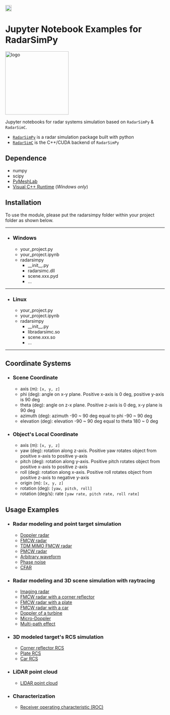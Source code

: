 <a href="https://radarsimx.github.io/radarsimpy/" target="_blank" rel="nofollow"><img src="https://img.shields.io/badge/Documentation-latest-brightgree?style=flat&logo=read-the-docs" height="20"></a>

# Jupyter Notebook Examples for RadarSimPy

<img src="https://github.com/radarsimx/radarsimpy/blob/master/assets/radarsimnb.svg" alt="logo" width="200"/>

Jupyter notebooks for radar systems simulation based on `RadarSimPy` & `RadarSimC`.

- [`RadarSimPy`](https://radarsimx.com/radarsimx/radarsimpy/) is a radar simulation package built with python
- [`RadarSimC`](https://radarsimx.com/radarsimx/radarsimc/) is the C++/CUDA backend of `RadarSimPy`

## Dependence

- numpy
- scipy
- [PyMeshLab](https://github.com/cnr-isti-vclab/PyMeshLab)
- [Visual C++ Runtime](https://aka.ms/vs/16/release/vc_redist.x64.exe/) (*Windows only*)

## Installation

To use the module, please put the radarsimpy folder within your project folder as shown below.

---

- ### Windows
  - your_project.py
  - your_project.ipynb
  - radarsimpy
    - \_\_init__.py
    - radarsimc.dll
    - scene.xxx.pyd
    - ...

---

- ### Linux
  - your_project.py
  - your_project.ipynb
  - radarsimpy
    - \_\_init__.py
    - libradarsimc.so
    - scene.xxx.so
    - ...

---

## Coordinate Systems

- ### Scene Coordinate

  - axis (m): `[x, y, z]`
  - phi (deg): angle on x-y plane. Positive x-axis is 0 deg, positive y-axis is 90 deg
  - theta (deg): angle on z-x plane. Positive z-axis is 0 deg, x-y plane is 90 deg
  - azimuth (deg): azimuth -90 ~ 90 deg equal to phi -90 ~ 90 deg
  - elevation (deg): elevation -90 ~ 90 deg equal to theta 180 ~ 0 deg

- ### Object's Local Coordinate

  - axis (m): `[x, y, z]`
  - yaw (deg): rotation along z-axis. Positive yaw rotates object from positive x-axis to positive y-axis
  - pitch (deg): rotation along y-axis. Positive pitch rotates object from positive x-axis to positive z-axis
  - roll (deg): rotation along x-axis. Positive roll rotates object from positive z-axis to negative y-axis
  - origin (m): `[x, y, z]`
  - rotation (deg): `[yaw, pitch, roll]`
  - rotation (deg/s): rate `[yaw rate, pitch rate, roll rate]`

## Usage Examples

- ### Radar modeling and point target simulation
  - [Doppler radar](./notebooks/doppler_radar.ipynb)
  - [FMCW radar](./notebooks/fmcw_radar.ipynb)
  - [TDM MIMO FMCW radar](./notebooks/tdm_mimo_fmcw_radar.ipynb)
  - [PMCW radar](./notebooks/pmcw_radar.ipynb)
  - [Arbitrary waveform](./notebooks/arbitrary_waveform.ipynb)
  - [Phase noise](./notebooks/phase_noise.ipynb)
  - [CFAR](./notebooks/cfar.ipynb)

- ### Radar modeling and 3D scene simulation with raytracing
  - [Imaging radar](./notebooks/rt_fmcw_imaging_radar.ipynb)
  - [FMCW radar with a corner reflector](./notebooks/rt_fmcw_corner_reflector.ipynb)
  - [FMCW radar with a plate](./notebooks/rt_fmcw_plate.ipynb)
  - [FMCW radar with a car](./notebooks/rt_fmcw_car.ipynb)
  - [Doppler of a turbine](./notebooks/rt_doppler_turbine.ipynb)
  - [Micro-Doppler](./notebooks/rt_micro_doppler.ipynb)
  - [Multi-path effect](./notebooks/rt_multi_path.ipynb)

- ### 3D modeled target's RCS simulation
  - [Corner reflector RCS](./notebooks/rcs_corner_reflector.ipynb)
  - [Plate RCS](./notebooks/rcs_plate.ipynb)
  - [Car RCS](./notebooks/rcs_car.ipynb)

- ### LiDAR point cloud
  - [LIDAR point cloud](./notebooks/lidar.ipynb)

- ### Characterization
  - [Receiver operating characteristic (ROC)](./notebooks/roc.ipynb)
